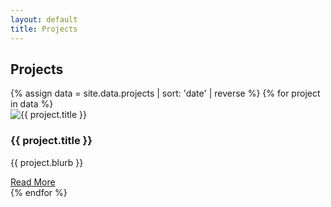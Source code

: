 ```yaml
---
layout: default
title: Projects
---
```

<section class="projects-list">
  <h2>Projects</h2>
  <div class="projects-grid">
    {% assign data = site.data.projects | sort: 'date' | reverse %}
    {% for project in data %}
      <div class="project-card">
        <img src="{{ project.image | relative_url }}" alt="{{ project.title }}" />
        <h3>{{ project.title }}</h3>
        <p>{{ project.blurb }}</p>
        <a href="{{ project.url | relative_url }}">Read More</a>
      </div>
    {% endfor %}
  </div>
</section>